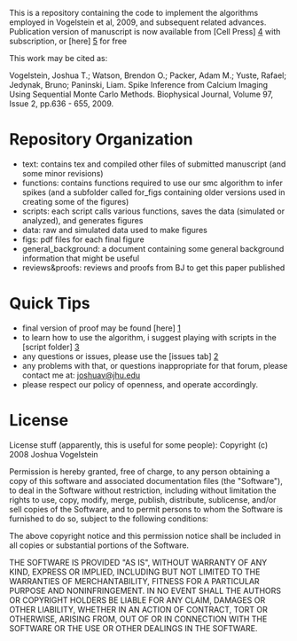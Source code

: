 This is a repository containing the code to implement the algorithms employed in Vogelstein et al, 2009, and subsequent related advances.  Publication version of manuscript is now available from [Cell Press] [4] with subscription, or [here] [5] for free


This work may be cited as:

Vogelstein, Joshua T.; Watson, Brendon O.; Packer, Adam M.; Yuste, Rafael; Jedynak, Bruno; Paninski, Liam. Spike Inference from Calcium Imaging Using Sequential Monte Carlo Methods. Biophysical Journal, Volume 97, Issue 2, pp.636 - 655, 2009.


Repository Organization
=======================

* text: contains tex and compiled other files of submitted manuscript (and some minor revisions) 
* functions: contains functions required to use our smc algorithm to infer spikes (and a subfolder called for_figs containing older versions used in creating some of the figures)
* scripts: each script calls various functions, saves the data (simulated or analyzed), and generates figures
* data: raw and simulated data used to make figures
* figs: pdf files for each final figure
* general_background: a document containing some general background information that might be useful
* reviews&proofs: reviews and proofs from BJ to get this paper published

Quick Tips
==========

* final version of proof may be found [here] [1] 
* to learn how to use the algorithm, i suggest playing with scripts in the [script folder] [3]
* any questions or issues, please use the [issues tab] [2]
* any problems with that, or questions inappropriate for that forum, please contact me at: joshuav@jhu.edu
* please respect our policy of openness, and operate accordingly.

[1]: http://github.com/jovo/smc-oopsi/raw/master/reviews&proofs/proof_v6.pdf "here"
[2]: http://github.com/jovo/smc-oopsi/issues "issues tab"
[3]: http://github.com/jovo/smc-oopsi/tree/master/scripts "scripts folder"
[4]: http://www.cell.com/biophysj/abstract/S0006-3495(09)00311-7 "Cell Press"
[5]: http://github.com/jovo/smc-oopsi/raw/master/Vogelstein2009.pdf "here"

License
=======

License stuff (apparently, this is useful for some people):
Copyright (c) 2008 Joshua Vogelstein

Permission is hereby granted, free of charge, to any person obtaining a copy
of this software and associated documentation files (the "Software"), to deal
in the Software without restriction, including without limitation the rights
to use, copy, modify, merge, publish, distribute, sublicense, and/or sell
copies of the Software, and to permit persons to whom the Software is
furnished to do so, subject to the following conditions:

The above copyright notice and this permission notice shall be included in
all copies or substantial portions of the Software.

THE SOFTWARE IS PROVIDED "AS IS", WITHOUT WARRANTY OF ANY KIND, EXPRESS OR
IMPLIED, INCLUDING BUT NOT LIMITED TO THE WARRANTIES OF MERCHANTABILITY,
FITNESS FOR A PARTICULAR PURPOSE AND NONINFRINGEMENT. IN NO EVENT SHALL THE
AUTHORS OR COPYRIGHT HOLDERS BE LIABLE FOR ANY CLAIM, DAMAGES OR OTHER
LIABILITY, WHETHER IN AN ACTION OF CONTRACT, TORT OR OTHERWISE, ARISING FROM,
OUT OF OR IN CONNECTION WITH THE SOFTWARE OR THE USE OR OTHER DEALINGS IN
THE SOFTWARE.